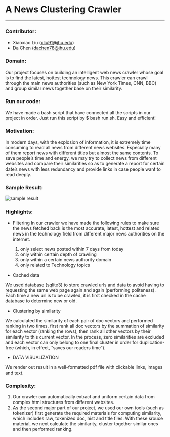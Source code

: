 # A News Clustering Crawler
----------------------------
### Contributor:
* Xiaoxiao Liu	 (xliu91@jhu.edu)
* Da Chen    (dachen78@jhu.edu)

### Domain:
Our project focuses on building an intelligent web news crawler whose goal is to find the latest, hottest technology news. This crawler can crawl through the main news authorities (such as New York Times, CNN, BBC) and group similar news together base on their similarity.

### Run our code:
We have made a bash script that have connected all the scripts in our project in order. Just run this script by $ bash run.sh. Easy and efficient!

### Motivation:
In modern days, with the explosion of information, it is extremely time consuming to read all news from different news websites. Especially many of them report news with different titles but almost the same contents. To save people’s time and energy, we may try to collect news from different websites and compare their similarities so as to generate a report for certain date’s news with less redundancy and provide links in case people want to read deeply. 

### Sample Result: 
![sample result](./PDF_Generator/sample.png "Sample page")

### Highlights:
* Filtering
In our crawler we have made the following rules to make sure the news fetched back is the most accurate, latest, hottest and related news in the technology field from different major news authorities on the internet.
  1)	only select news posted within 7 days from today
  2)	only within certain depth of crawling 
  3)	only within a certain news authority domain
  4)	only related to Technology topics

* Cached data

We used database (sqlite3) to store crawled urls and data to avoid having to requesting the same web page again and again (performing politeness). Each time a new url is to be crawled, it is first checked in the cache database to determine new or old. 
	
* Clustering by similarity

We calculated the similarity of each pair of doc vectors and performed ranking in two times, first rank all doc vectors by the summation of similarity for each vector (ranking the rows), then rank all other vectors by their similarity to this current vector. In the process, zero similarities are excluded and each vector can only belong to one final cluster in order for duplication-free (which, in effect, “saves our readers time”).

* DATA VISUALIZATION

We render out result in a well-formatted pdf file with clickable links, images and text. 


### Complexity: 
1.	Our crawler can automatically extract and uniform certain data from complex html structures from different websites.
2.	As the second major part of our project, we used our own tools (such as tokenizer) first generate the required materials for computing similarity, which includes raw, tokenized doc, hist and title files. With these srouce material, we next calculate the similarity, cluster together similar ones and then performed ranking.



